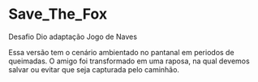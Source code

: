 # Save_The_Fox
Desafio Dio adaptação Jogo de Naves

Essa versão tem o cenário ambientado no pantanal em periodos de queimadas. O amigo foi transformado em uma raposa, na qual devemos salvar ou evitar que seja capturada pelo caminhão.
